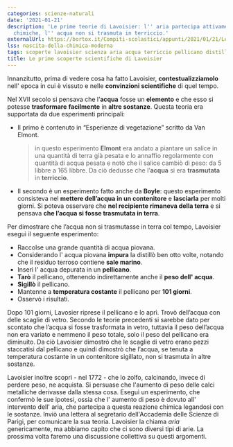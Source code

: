 ```yaml
---
categories: scienze-naturali
date: '2021-01-21'
description: 'Le prime teorie di Lavoisier: l'' aria partecipa attivamente alle reazioni
  chimiche, l'' acqua non si trasmuta in terriccio.'
externalUrl: https://bortox.it/Compiti-scolastici/appunti/2021/01/21/Le-prime-scoperte-di-Lavoisier.html
lss: nascita-della-chimica-moderna
tags: scoperte lavoisier scienza aria acqua terriccio pellicano distillazione
title: Le prime scoperte scientifiche di Lavoisier
---
```


Innanzitutto, prima di vedere cosa ha fatto Lavoisier, **contestualizziamolo** nell' epoca in cui è vissuto e nelle **convinzioni scientifiche** di quel tempo.

Nel XVII secolo si pensava che l’**acqua** fosse un **elemento** e che esso si potesse **trasformare** **facilmente** in **altre sostanze**. Questa teoria era supportata da due esperimenti principali: 

- Il primo è contenuto in “Esperienze di vegetazione” scritto da Van Elmont.
    > in questo esperimento **Elmont** era andato a piantare un salice in una quantità di terra già pesata e lo annaffio regolarmente con quantità di acqua pesata e notò che il salice cambiò di peso:  da 5 libbre a 165 libbre. Da ciò dedusse che l’**acqua** si era **trasmutata** in **terriccio**.
- Il secondo è un esperimento fatto anche da **Boyle**: questo esperimento consisteva nel **mettere dell’acqua in un contenitore** e **lasciarla** per molti giorni. Si poteva osservare che **nel recipiente rimaneva della terra** e si pensava **che l’acqua si fosse trasmutata in terra**.


Per dimostrare che l’acqua non si trasmutasse in terra col tempo, Lavoisier eseguì il seguente esperimento: 
- Raccolse una grande quantità di acqua piovana.
- Considerando l' acqua piovana **impura** la distillò ben otto volte, notando che il residuo terroso contiene **sale marino**.
- Inserì l' acqua depurata in un **pellicano**.
- **Tarò** il pellicano, ottenendo indirettamente anche il **peso dell' acqua**.
- **Sigillò** il pellicano.
- Mantenne a **temperatura costante** il pellicano per **101 giorni**.
- Osservò i risultati.

Dopo 101 giorni, Lavosier riprese il pellicano e lo aprì. Trovò dell’acqua con delle scaglie di vetro. Secondo le teorie precedenti si sarebbe dato per scontato che l’acqua si fosse trasformata in vetro, tuttavia il peso dell’acqua non era variato e nemmeno il peso totale, solo il peso del pellicano era diminuito. Da ciò Lavoisier dimostrò che le scaglie di vetro erano pezzi staccatisi dal pellicano e quindi dimostrò che l’acqua, se tenuta a temperatura costante in un contenitore sigillato, non si trasmuta in altre sostanze. 

Lavoisier inoltre scoprì - nel 1772 - che lo zolfo, calcinando, invece di perdere peso, ne acquista. Si persuase che l'aumento di peso delle calci metalliche derivasse dalla stessa cosa. Eseguì un esperimento, che confermò le sue ipotesi, ossia che l' aumento di peso è dovuto all' intervento dell' aria, che partecipa a questa reazione chimica legandosi con le sostanze. Inviò una lettera al segretario dell'Accademia delle Scienze di Parigi, per comunicare la sua teoria. Lavoisier la chiama _aria_ genericamente, ma abbiamo capito che ci sono diversi tipi di arie. La prossima volta faremo una discussione collettiva su questi argomenti.